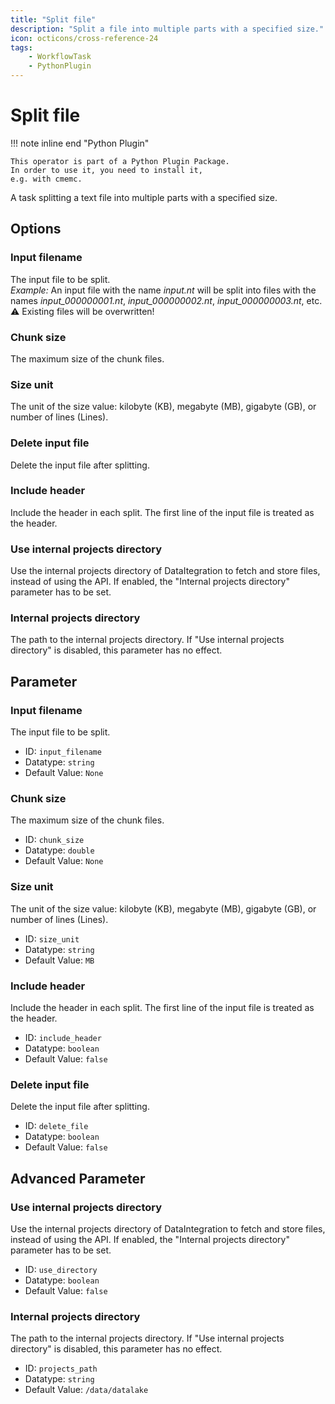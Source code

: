 ```yaml
---
title: "Split file"
description: "Split a file into multiple parts with a specified size."
icon: octicons/cross-reference-24
tags: 
    - WorkflowTask
    - PythonPlugin
---
```

# Split file
<!-- This file was generated - DO NOT CHANGE IT MANUALLY -->

!!! note inline end "Python Plugin"

    This operator is part of a Python Plugin Package.
    In order to use it, you need to install it,
    e.g. with cmemc.

A task splitting a text file into multiple parts with a specified size.

## Options

### Input filename

The input file to be split.  
_Example:_ An input file with the name _input.nt_ will be split into files with the names _input\_000000001.nt_,
_input\_000000002.nt_,   _input\_000000003.nt_, etc.  
⚠️ Existing files will be overwritten!

### Chunk size

The maximum size of the chunk files.

### Size unit

The unit of the size value: kilobyte (KB), megabyte (MB), gigabyte (GB), or number of lines (Lines).

### Delete input file

Delete the input file after splitting.

### Include header

Include the header in each split. The first line of the input file is treated as the header.

### Use internal projects directory

Use the internal projects directory of DataItegration to fetch and store files, instead of using the API.
If enabled, the "Internal projects directory" parameter has to be set.

### Internal projects directory

The path to the internal projects directory. If "Use internal projects directory" is disabled,
this parameter has no effect.


## Parameter

### Input filename

The input file to be split.

- ID: `input_filename`
- Datatype: `string`
- Default Value: `None`



### Chunk size

The maximum size of the chunk files.

- ID: `chunk_size`
- Datatype: `double`
- Default Value: `None`



### Size unit

The unit of the size value: kilobyte (KB), megabyte (MB), gigabyte (GB), or number of lines (Lines).

- ID: `size_unit`
- Datatype: `string`
- Default Value: `MB`



### Include header

Include the header in each split. The first line of the input file is treated as the header.

- ID: `include_header`
- Datatype: `boolean`
- Default Value: `false`



### Delete input file

Delete the input file after splitting.

- ID: `delete_file`
- Datatype: `boolean`
- Default Value: `false`





## Advanced Parameter

### Use internal projects directory

Use the internal projects directory of DataIntegration to fetch and store files, instead of using the API. If enabled, the "Internal projects directory" parameter has to be set.

- ID: `use_directory`
- Datatype: `boolean`
- Default Value: `false`



### Internal projects directory

The path to the internal projects directory. If "Use internal projects directory" is disabled, this parameter has no effect.

- ID: `projects_path`
- Datatype: `string`
- Default Value: `/data/datalake`



